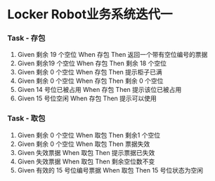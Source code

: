 # Locker Robot业务系统迭代一

### Task - 存包

1. Given 剩余 19 个空位 When 存包 Then 返回一个带有空位编号的票据
2. Given 剩余19 个空位 When 存包 Then 剩余 18 个空位
3. Given 剩余 0 个空位 When 存包 Then 提示柜子已满
4. Given 剩余 0 个空位 When 存包 Then 剩余 0 个空位
5. Given 14 号位已被占用 When 存包 Then 提示该位已被占用
6. Given 15 号位空闲 When 存包 Then 提示可以使用 

### Task - 取包

1. Given 剩余 0 个空位 When 取包 Then 剩余1 个空位
2. Given 剩余 0 个空位 When 取包 Then 票据失效
3. Given 失效票据 When 取包 Then 提示票据已失效
4. Given 失效票据 When 取包 Then 剩余空位数不变
5. Given 有效的 15 号位编号票据 When 取包 Then 15 号位状态为空闲

